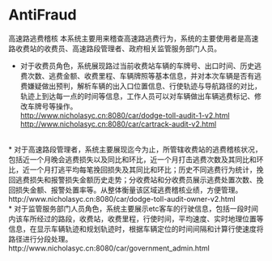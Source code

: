 # AntiFraud
高速路逃费稽核
本系统主要用来稽查高速路逃费行为，系统的主要使用者是高速路收费站的收费员、高速路段管理者、政府相关监管服务部门人员。<br>
* 对于收费员角色，系统展现路过当前收费站车辆的车牌号、出口时间、历史逃费次数、逃费金额、收费里程、车辆牌照等基本信息，并对本次车辆是否有逃费嫌疑做出预判，解析车辆的出入口位置信息、行使轨迹与导航路径的对比，轨迹上到达每一点的时间等信息，工作人员可以对车辆做出车辆逃费标记、修改车牌号等操作。<br>
http://www.nicholasyc.cn:8080/car/dodge-toll-audit-1-v2.html <br>
http://www.nicholasyc.cn:8080/car/cartrack-audit-v2.html
<br>
* 对于高速路段管理者，系统主要展现迄今为止，所管辖收费站的逃费稽核状况，包括近一个月晚会逃费损失以及同比和环比，近一个月打击逃费次数及其同比和环比，近一个月打逃平均每笔挽回损失及其同比和环比；历史不同逃费行为统计，挽回逃费损失和报警损失金额历史走势；分收费站和分收费员展示逃费处置次数、挽回损失金额、报警处置率等。从整体衡量该区域逃费稽核业绩，方便管理。<br>
http://www.nicholasyc.cn:8080/car/dodge-toll-audit-owner-v2.html
<br>
* 对于监管服务部门人员角色，系统主要展示etc客车的行驶信息，包括一段时间内该车所经过的路段，收费站，收费里程，行使时间，平均速度、实时地理位置等信息，在显示车辆轨迹和规划轨迹时，根据车辆定位的时间间隔和计算行使速度将路径进行分段处理。<br>
http://www.nicholasyc.cn:8080/car/government_admin.html
